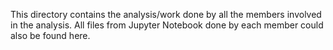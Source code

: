 This directory contains the analysis/work done by all the members involved in the analysis.
All files from Jupyter Notebook done by each member could also be found here.
